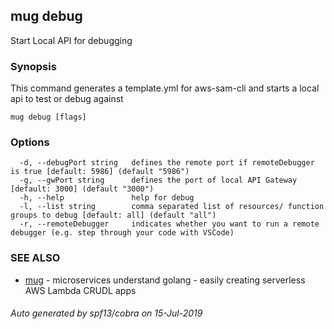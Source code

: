 ## mug debug

Start Local API for debugging

### Synopsis

This command generates a template.yml for aws-sam-cli and starts a local api to test or debug against

```
mug debug [flags]
```

### Options

```
  -d, --debugPort string   defines the remote port if remoteDebugger is true [default: 5986] (default "5986")
  -g, --gwPort string      defines the port of local API Gateway [default: 3000] (default "3000")
  -h, --help               help for debug
  -l, --list string        comma separated list of resources/ function groups to debug [default: all] (default "all")
  -r, --remoteDebugger     indicates whether you want to run a remote debugger (e.g. step through your code with VSCode)
```

### SEE ALSO

* [mug](mug.md)	 - microservices understand golang - easily creating serverless AWS Lambda CRUDL apps

###### Auto generated by spf13/cobra on 15-Jul-2019
